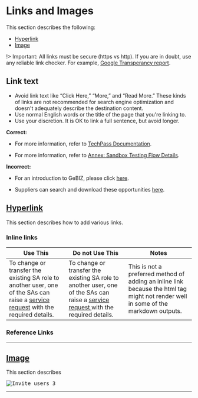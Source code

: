 # Links and Images
This section describes the following:

* [Hyperlink](#hyperlink)
* [Image](#image)

!> Important: All links must be secure (https vs http). If you are in doubt, use any reliable link checker. For example, [Google Transperancy report](https://transparencyreport.google.com/safe-browsing/search?hl=en).

## Link text

- Avoid link text like “Click Here,” “More,” and “Read More.” These kinds of links are not recommended for search engine optimization and doesn't adequately describe the destination content.
- Use normal English words or the title of the page that you're linking to.
- Use your discretion. It is OK to link a full sentence, but avoid longer.

**Correct:**

- For more information, refer to [TechPass Documentation](https://docs.developer.tech.gov.sg/docs/techpass-user-guide/#/onboard-to-seed).

- For more information, refer to [Annex: Sandbox Testing Flow Details](https://docs.developer.tech.gov.sg/docs/ship-hats-migration/#/ship-hats-migration-annex?id=sandbox-testing-flow-details).

**Incorrect:**

- For an introduction to GeBIZ, please click [here](https://www.gebiz.gov.sg/).

- Suppliers can search and download these opportunities [here](https://www.gebiz.gov.sg/ptn/opportunity/BOListing.xhtml?origin=menu).


## [Hyperlink](#hyperlink)
This section describes how to add various links.



### Inline links

| **Use This** | **Do not Use This** | **Notes**|
|---|---|---|
|To change or transfer the existing SA role to another user, one of the SAs can raise a [service request](https://jira.ship.gov.sg/servicedesk/customer/portal/11/create/364) with the required details. | To change or transfer the existing SA role to another user, one of the SAs can raise a <a href="https://jira.ship.gov.sg/servicedesk/customer/portal/11/create/364"> service request </a> with the required details. | This is not a preferred method of adding an inline link because the html tag might not render well in some of the markdown outputs. |

### Reference Links




---

## [Image](#image)
This section describes

<kbd>![Invite_users_3](images/Invite_users_3.png ':size=100%')</kbd>


---
